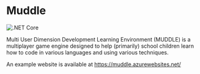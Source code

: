 # Muddle

![.NET Core](https://github.com/cmorgan091/Muddle/workflows/.NET%20Core/badge.svg)

Multi User Dimension Development Learning Environment (MUDDLE) is a multiplayer game engine designed to help (primarily) school children learn how to code in various languages and using various techniques.

An example website is available at https://muddle.azurewebsites.net/